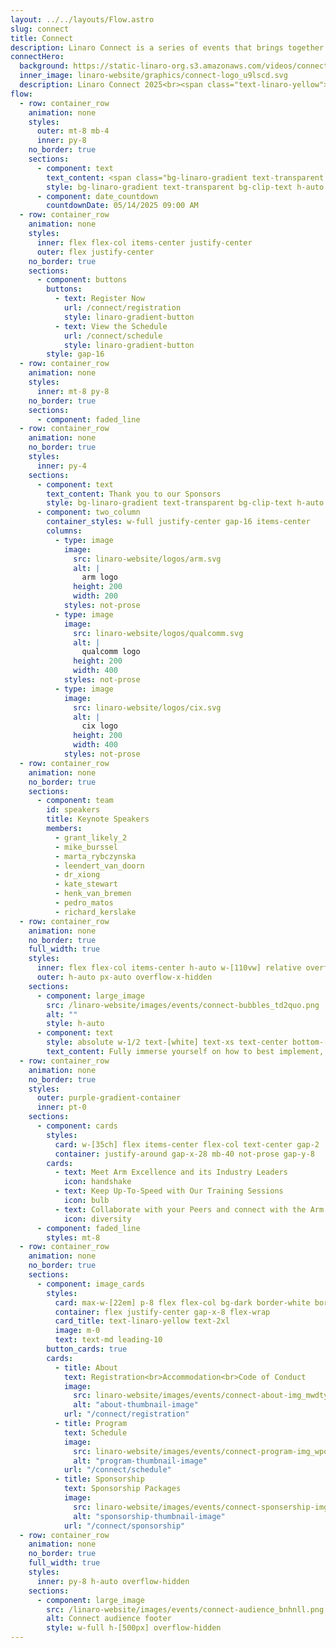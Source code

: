 ```yaml
---
layout: ../../layouts/Flow.astro
slug: connect
title: Connect
description: Linaro Connect is a series of events that brings together the Arm Ecosystem. This is the ONLY place where developers, maintainers of both hardware and software can collaborate and discuss common problems
connectHero:
  background: https://static-linaro-org.s3.amazonaws.com/videos/connect-bg-video.mp4
  inner_image: linaro-website/graphics/connect-logo_u9lscd.svg
  description: Linaro Connect 2025<br><span class="text-linaro-yellow">Boosting the Next Wave of Arm Innovation</span><br>14-16 May 2025  |  Lisbon, Portugal
flow:
  - row: container_row
    animation: none
    styles:
      outer: mt-8 mb-4
      inner: py-8
    no_border: true
    sections:
      - component: text
        text_content: <span class="bg-linaro-gradient text-transparent bg-clip-text h-auto">Linaro Connect is where Arm excellence gathers in</span>
        style: bg-linaro-gradient text-transparent bg-clip-text h-auto text-xl lg:text-4xl text-center
      - component: date_countdown
        countdownDate: 05/14/2025 09:00 AM
  - row: container_row
    animation: none
    styles:
      inner: flex flex-col items-center justify-center
      outer: flex justify-center
    no_border: true
    sections:
      - component: buttons
        buttons:
          - text: Register Now
            url: /connect/registration
            style: linaro-gradient-button
          - text: View the Schedule
            url: /connect/schedule
            style: linaro-gradient-button
        style: gap-16
  - row: container_row
    animation: none
    styles:
      inner: mt-8 py-8
    no_border: true
    sections:
      - component: faded_line
  - row: container_row
    animation: none
    no_border: true
    styles:
      inner: py-4
    sections:
      - component: text
        text_content: Thank you to our Sponsors
        style: bg-linaro-gradient text-transparent bg-clip-text h-auto text-xl lg:text-4xl text-center mb-2
      - component: two_column
        container_styles: w-full justify-center gap-16 items-center
        columns:
          - type: image
            image:
              src: linaro-website/logos/arm.svg
              alt: |
                arm logo
              height: 200
              width: 200
            styles: not-prose
          - type: image
            image:
              src: linaro-website/logos/qualcomm.svg
              alt: |
                qualcomm logo
              height: 200
              width: 400
            styles: not-prose
          - type: image
            image:
              src: linaro-website/logos/cix.svg
              alt: |
                cix logo
              height: 200
              width: 400
            styles: not-prose
  - row: container_row
    animation: none
    no_border: true
    sections:
      - component: team
        id: speakers
        title: Keynote Speakers
        members:
          - grant_likely_2
          - mike_burssel
          - marta_rybczynska
          - leendert_van_doorn
          - dr_xiong
          - kate_stewart
          - henk_van_bremen
          - pedro_matos
          - richard_kerslake
  - row: container_row
    animation: none
    no_border: true
    full_width: true
    styles:
      inner: flex flex-col items-center h-auto w-[110vw] relative overflow-x-hidden inset-0 -left-[5%]
      outer: h-auto px-auto overflow-x-hidden
    sections:
      - component: large_image
        src: /linaro-website/images/events/connect-bubbles_td2quo.png
        alt: ""
        style: h-auto
      - component: text
        style: absolute w-1/2 text-[white] text-xs text-center bottom-[20px] lg:text-2xl lg:w-1/4 -translate-x-2/4 left-2/4
        text_content: Fully immerse yourself on how to best implement, leverage and foster Arm solutions. Don’t miss our keynotes, sessions, live demos and the opportunity to talk to our Arm software experts!
  - row: container_row
    animation: none
    no_border: true
    styles:
      outer: purple-gradient-container
      inner: pt-0
    sections:
      - component: cards
        styles:
          card: w-[35ch] flex items-center flex-col text-center gap-2
          container: justify-around gap-x-28 mb-40 not-prose gap-y-8
        cards:
          - text: Meet Arm Excellence and its Industry Leaders
            icon: handshake
          - text: Keep Up-To-Speed with Our Training Sessions
            icon: bulb
          - text: Collaborate with your Peers and connect with the Arm Network
            icon: diversity
      - component: faded_line
        styles: mt-8
  - row: container_row
    animation: none
    no_border: true
    sections:
      - component: image_cards
        styles:
          card: max-w-[22em] p-8 flex flex-col bg-dark border-white border rounded-3xl border-solid
          container: flex justify-center gap-x-8 flex-wrap
          card_title: text-linaro-yellow text-2xl
          image: m-0
          text: text-md leading-10
        button_cards: true
        cards:
          - title: About
            text: Registration<br>Accommodation<br>Code of Conduct
            image:
              src: linaro-website/images/events/connect-about-img_mwdtyg.png
              alt: "about-thumbnail-image"
            url: "/connect/registration"
          - title: Program
            text: Schedule
            image:
              src: linaro-website/images/events/connect-program-img_wpot8h.png
              alt: "program-thumbnail-image"
            url: "/connect/schedule"
          - title: Sponsorship
            text: Sponsorship Packages
            image:
              src: linaro-website/images/events/connect-sponsership-img_wwsncn.png
              alt: "sponsorship-thumbnail-image"
            url: "/connect/sponsorship"
  - row: container_row
    animation: none
    no_border: true
    full_width: true
    styles:
      inner: py-8 h-auto overflow-hidden
    sections:
      - component: large_image
        src: /linaro-website/images/events/connect-audience_bnhnll.png
        alt: Connect audience footer
        style: w-full h-[500px] overflow-hidden
---
```

